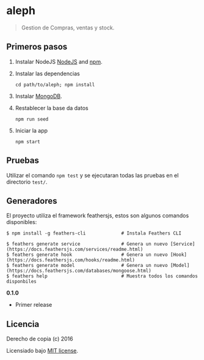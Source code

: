 # aleph

> Gestion de Compras, ventas y stock.

## Primeros pasos

1. Instalar NodeJS [NodeJS](https://nodejs.org/) and [npm](https://www.npmjs.com/).
2. Instalar las dependencias
    
    ```
    cd path/to/aleph; npm install
    ```
3. Instalar [MongoDB](https://docs.mongodb.com/manual/tutorial/install-mongodb-on-windows/#install-mongodb-community-edition).
4. Restablecer la base da datos
    
    ```
    npm run seed
    ```

5. Iniciar la app
    
    ```
    npm start
    ```

## Pruebas

Utilizar el comando `npm test` y se ejecutaran todas las pruebas en el directorio `test/`.

## Generadores

El proyecto utiliza el framework feathersjs, estos son algunos comandos disponibles:

```
$ npm install -g feathers-cli             # Instala Feathers CLI

$ feathers generate service               # Genera un nuevo [Service](https://docs.feathersjs.com/services/readme.html)
$ feathers generate hook                  # Genera un nuevo [Hook](https://docs.feathersjs.com/hooks/readme.html)
$ feathers generate model                 # Genera un nuevo [Model](https://docs.feathersjs.com/databases/mongoose.html)
$ feathers help                           # Muestra todos los comandos disponbiles
```

__0.1.0__

- Primer release

## Licencia

Derecho de copia (c) 2016

Licensiado bajo [MIT license](LICENSE).
